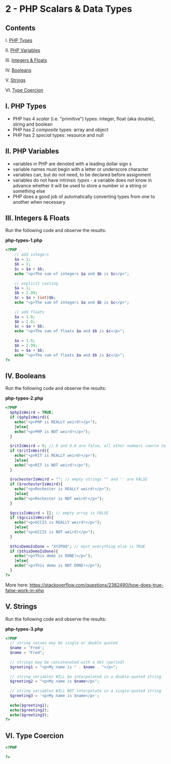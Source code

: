 # 2 - PHP Scalars & Data Types

## Contents
<!--- Local Navigation --->
I. [PHP Types](#section1)

II. [PHP Variables](#section2)

III. [Integers & Floats](#section3)

IV. [Booleans](#section4)

V. [Strings](#section5)

VI. [Type Coercion](#section6)


## I. <a id="section1">PHP Types
- PHP has 4 *scalar* (i.e. "primitive") types: integer, float (aka double), string and boolean
- PHP has 2 *composite* types: array and object
- PHP has 2 *special* types: resource and null

## II. <a id="section2">PHP Variables
- variables in PHP are denoted with a leading dollar sign `$`
- variable names must begin with a letter or underscore character
- variables can, but do not need, to be declared before assignment
- variables do not have intrinsic *types* - a variable does not know in advance whether it will be used to store a number or a string or something else
- PHP does a good job of automatically converting types from one to another when necessary

## III. <a id="section3">Integers & Floats
Run the following code and observe the results:
  
**php-types-1.php**
```php
<?PHP
	// add integers
	$a = 1;
	$b = 2;
	$c = $a + $b;
	echo "<p>The sum of integers $a and $b is $c</p>";
	
	// explicit casting
	$a = 1;
	$b = 2.99;
	$c = $a + (int)$b;
	echo "<p>The sum of integers $a and $b is $c</p>";
	
	// add floats
	$a = 1.0;
	$b = 2.0;
	$c = $a + $b;
	echo "<p>The sum of floats $a and $b is $c</p>";
	
	$a = 1.0;
	$b = 2.99;
	$c = $a + $b;
	echo "<p>The sum of floats $a and $b is $c</p>";
?>
```
  
## IV. <a id="section4">Booleans
Run the following code and observe the results:

**php-types-2.php**
```php
<?PHP
  $phpIsWeird = TRUE;
  if ($phpIsWeird){
  	echo("<p>PHP is REALLY weird!</p>");
	}else{
   	echo("<p>PHP is NOT weird!</p>");
  }
  
  $ritIsWeird = 0; // 0 and 0.0 are false, all other numbers coerce to TRUE
  if ($ritIsWeird){
  	echo("<p>RIT is REALLY weird!</p>");
	}else{
   	echo("<p>RIT is NOT weird!</p>");
  }
  
  $rochesterIsWeird = ""; // empty strings "" and '' are FALSE
  if ($rochesterIsWeird){
  	echo("<p>Rochester is REALLY weird!</p>");
	}else{
   	echo("<p>Rochester is NOT weird!</p>");
  }
  
  $gccisIsWeird = []; // empty array is FALSE
  if ($gccisIsWeird){
  	echo("<p>GCCIS is REALLY weird!</p>");
	}else{
   	echo("<p>GCCIS is NOT weird!</p>");
  }
  
  $thisDemoIsDone = "XYZPDQ"; // most everything else is TRUE
  if ($thisDemoIsDone){
  	echo("<p>This demo is DONE!</p>");
	}else{
   	echo("<p>This demo is NOT DONE!</p>");
  }
?>
```


More here: https://stackoverflow.com/questions/2382490/how-does-true-false-work-in-php
  
## V. <a id="section5">Strings
Run the following code and observe the results:

**php-types-3.php**
```php
<?PHP
  // string values may be single or double quoted
  $name = 'Fred';
  $name = "Fred";
   
  // strings may be concatenated with a dot (period)
  $greeting1 = "<p>My name is " . $name . "</p>";
   
  // string variables WILL be interpolated in a double-quoted string
  $greeting2 = "<p>My name is $name</p>";
   
  // string variables WILL NOT interpolate in a single-quoted string
  $greeting3 = '<p>My name is $name</p>';
  
  echo($greeting1);
  echo($greeting2);
  echo($greeting3);
?>
```

## VI. <a id="section6">Type Coercion
  
 ```php
 <?PHP
  
 ?>
```

